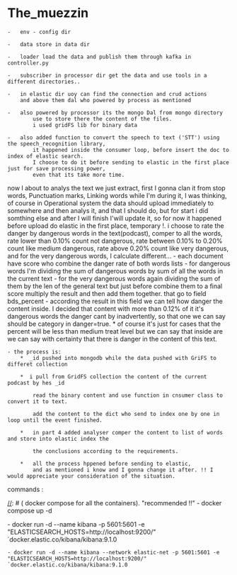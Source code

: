 ﻿# The_muezzin


    -   env - config dir

    -   data store in data dir 

    -   loader load the data and publish them through kafka in controller.py

    -   subscriber in processor dir get the data and use tools in a different directories..

    -   in elastic dir uoy can find the connection and crud actions 
        and above them dal who powered by process as mentioned 

    -   also powered by processor its the mongo Dal from mongo directory 
            use to store there the content of the files.
            i used gridFS lib for binary data

    -   also added function to convert the speech to text ('STT') using the speech_recognition library,
            it happened inside the consumer loop, before insert the doc to index of elastic search.
            I choose to do it before sending to elastic in the first place just for save processing power,
            even that its take more time.


now I about to analys the text we just extract, first I gonna clan it from stop words, Punctuation marks, Linking words
    while I'm during it, I was thinking, of course in Operational system the data should upload 
    immediately  to somewhere and then analys it, and that I should do, but for start i  did somthing else
    and after I will finish I'will update it, so for now it happened before upload do elastic in the first place,
    temporary !.
    i choose to rate the danger by dangerous words in the text(podcast), comper to all the words,
    rate lower than 0.10% count not dangerous,
    rate between 0.10% to 0.20% count like medium dangerous,
    rate above 0.20% count like very dangerous,
    and for the very dangerous words, I calculate different...
    -   each document have score who combine the danger rate of both words lists
        -   for dangerous words I'm dividing the sum of dangerous words by sum of all the words in the current text
        -   for the very dangerous words again dividing  the sum of them by the len of the general text
                but just before combine them to a final score multiply the result and then add them together.
                that go to field bds_percent 
        -   according the result in this field we can tell how danger the content inside. 
            I decided that content with more than 0.12% of it it's dangerous words the danger cant by inadvertently, 
            so that one we can say should be category in danger=true.
            * of course it's just for cases that the percent will be less than medium treat level but we can say 
            that inside are we can say with certainty that there is danger in the content of this text.




    - the process is: 
        *  _id pushed into mongodb while the data pushed with GriFS to differet collection

        *  i pull from GridFS collection the content of the current podcast by hes _id
            
            read the binary content and use function in cnsumer class to convert it to text.
            
            add the content to the dict who send to index one by one in loop until the event finished.
        
        *   in part 4 added analyser comper the content to list of words and store into elastic index the 
                
            the conclusions according to the requirements.  
        
        *   all the process hppened before sending to elastic, 
            and as mentioned i know and I gonna change it after. !! I would appreciate your consideration of the situation.







commands :
    
[//]: # (    docker compose for all the containers). "recommended !!"
    -  docker compose up -d

[//]: # (    to run kibana container )
    - docker run -d --name kibana -p 5601:5601 -e "ELASTICSEARCH_HOSTS=http://localhost:9200/" `docker.elastic.co/kibana/kibana:9.1.0

[//]: #  ( for run elasticsearch container )

    - docker run -d --name kibana --network elastic-net -p 5601:5601 -e "ELASTICSEARCH_HOSTS=http://localhost:9200/" `docker.elastic.co/kibana/kibana:9.1.0
